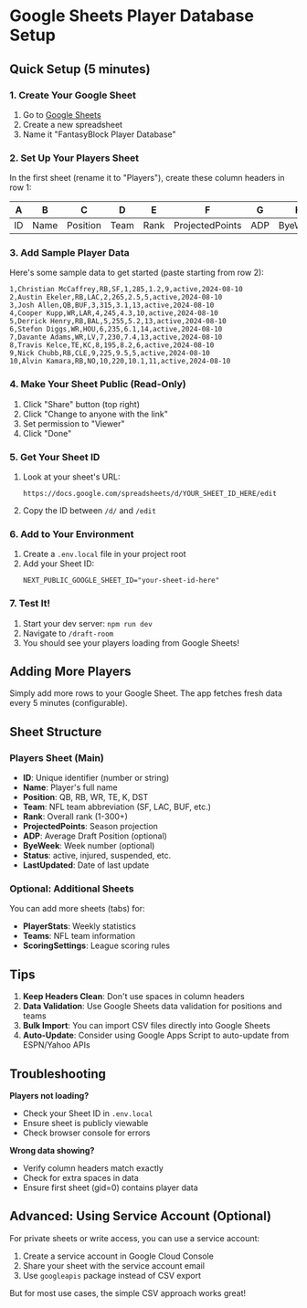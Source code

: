 # Google Sheets Player Database Setup

## Quick Setup (5 minutes)

### 1. Create Your Google Sheet
1. Go to [Google Sheets](https://sheets.google.com)
2. Create a new spreadsheet
3. Name it "FantasyBlock Player Database"

### 2. Set Up Your Players Sheet
In the first sheet (rename it to "Players"), create these column headers in row 1:

| A | B | C | D | E | F | G | H | I | J |
|---|---|---|---|---|---|---|---|---|---|
| ID | Name | Position | Team | Rank | ProjectedPoints | ADP | ByeWeek | Status | LastUpdated |

### 3. Add Sample Player Data
Here's some sample data to get started (paste starting from row 2):

```
1,Christian McCaffrey,RB,SF,1,285,1.2,9,active,2024-08-10
2,Austin Ekeler,RB,LAC,2,265,2.5,5,active,2024-08-10
3,Josh Allen,QB,BUF,3,315,3.1,13,active,2024-08-10
4,Cooper Kupp,WR,LAR,4,245,4.3,10,active,2024-08-10
5,Derrick Henry,RB,BAL,5,255,5.2,13,active,2024-08-10
6,Stefon Diggs,WR,HOU,6,235,6.1,14,active,2024-08-10
7,Davante Adams,WR,LV,7,230,7.4,13,active,2024-08-10
8,Travis Kelce,TE,KC,8,195,8.2,6,active,2024-08-10
9,Nick Chubb,RB,CLE,9,225,9.5,5,active,2024-08-10
10,Alvin Kamara,RB,NO,10,220,10.1,11,active,2024-08-10
```

### 4. Make Your Sheet Public (Read-Only)
1. Click "Share" button (top right)
2. Click "Change to anyone with the link"
3. Set permission to "Viewer"
4. Click "Done"

### 5. Get Your Sheet ID
1. Look at your sheet's URL:
   ```
   https://docs.google.com/spreadsheets/d/YOUR_SHEET_ID_HERE/edit
   ```
2. Copy the ID between `/d/` and `/edit`

### 6. Add to Your Environment
1. Create a `.env.local` file in your project root
2. Add your Sheet ID:
   ```
   NEXT_PUBLIC_GOOGLE_SHEET_ID="your-sheet-id-here"
   ```

### 7. Test It!
1. Start your dev server: `npm run dev`
2. Navigate to `/draft-room`
3. You should see your players loading from Google Sheets!

## Adding More Players

Simply add more rows to your Google Sheet. The app fetches fresh data every 5 minutes (configurable).

## Sheet Structure

### Players Sheet (Main)
- **ID**: Unique identifier (number or string)
- **Name**: Player's full name
- **Position**: QB, RB, WR, TE, K, DST
- **Team**: NFL team abbreviation (SF, LAC, BUF, etc.)
- **Rank**: Overall rank (1-300+)
- **ProjectedPoints**: Season projection
- **ADP**: Average Draft Position (optional)
- **ByeWeek**: Week number (optional)
- **Status**: active, injured, suspended, etc.
- **LastUpdated**: Date of last update

### Optional: Additional Sheets
You can add more sheets (tabs) for:
- **PlayerStats**: Weekly statistics
- **Teams**: NFL team information
- **ScoringSettings**: League scoring rules

## Tips

1. **Keep Headers Clean**: Don't use spaces in column headers
2. **Data Validation**: Use Google Sheets data validation for positions and teams
3. **Bulk Import**: You can import CSV files directly into Google Sheets
4. **Auto-Update**: Consider using Google Apps Script to auto-update from ESPN/Yahoo APIs

## Troubleshooting

**Players not loading?**
- Check your Sheet ID in `.env.local`
- Ensure sheet is publicly viewable
- Check browser console for errors

**Wrong data showing?**
- Verify column headers match exactly
- Check for extra spaces in data
- Ensure first sheet (gid=0) contains player data

## Advanced: Using Service Account (Optional)

For private sheets or write access, you can use a service account:
1. Create a service account in Google Cloud Console
2. Share your sheet with the service account email
3. Use `googleapis` package instead of CSV export

But for most use cases, the simple CSV approach works great!